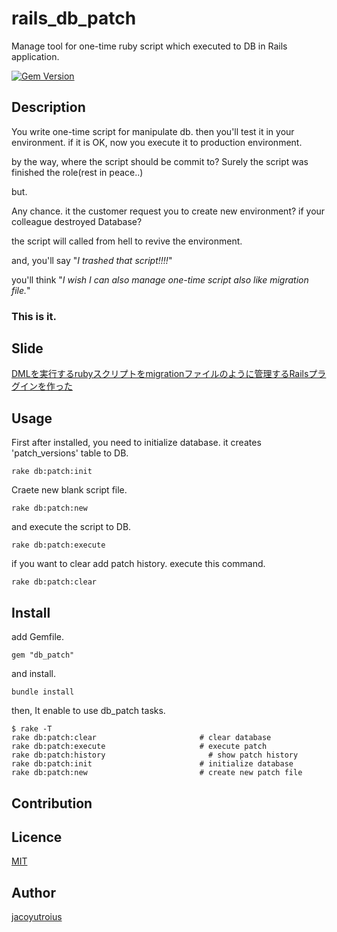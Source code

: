 # rails_db_patch
Manage tool for one-time ruby script which executed to DB in Rails application.

[![Gem Version](https://badge.fury.io/rb/db_patch.svg)](http://badge.fury.io/rb/db_patch)

## Description

You write one-time script for manipulate db.
then you'll test it in your environment. if it is OK, now you execute it to production environment.

by the way, where the script should be commit to?
Surely the script was finished the role(rest in peace..)

but.

Any chance.
it the customer request you to create new environment?
if your colleague destroyed Database?

the script will called from hell to revive the environment.

and, you'll say "*I trashed that script!!!!*"

you'll think "*I wish I can also manage one-time script also like migration file.*"


### **This is it.**


## Slide

[DMLを実行するrubyスクリプトをmigrationファイルのように管理するRailsプラグインを作った](http://www.slideshare.net/YutoOgi/rails-db-patch)

## Usage

First after installed, you need to initialize database.
it creates 'patch_versions' table to DB.

```
rake db:patch:init
```

Craete new blank script file.

```
rake db:patch:new
```

and execute the script to DB.

```
rake db:patch:execute
```


if you want to clear add patch history. execute this command.

```
rake db:patch:clear
```


## Install

add Gemfile.

```Gemfile
gem "db_patch"
```

and install.

```
bundle install
```

then, It enable to use db_patch tasks.

```
$ rake -T
rake db:patch:clear                       # clear database
rake db:patch:execute                     # execute patch
rake db:patch:history                   	# show patch history
rake db:patch:init                        # initialize database
rake db:patch:new                         # create new patch file
```

## Contribution

## Licence

[MIT](https://github.com/jacoyutorius/rails_db_patch/blob/master/MIT-LICENSE)

## Author

[jacoyutroius](https://github.com/jacoyutorius)